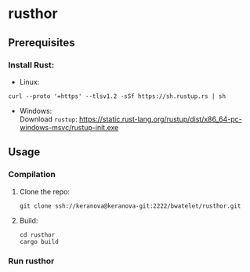 # rusthor


## Prerequisites

### Install Rust:  
- Linux:  
```
curl --proto '=https' --tlsv1.2 -sSf https://sh.rustup.rs | sh
```
- Windows:  
Download `rustup`: https://static.rust-lang.org/rustup/dist/x86_64-pc-windows-msvc/rustup-init.exe

## Usage

### Compilation

1. Clone the repo:

    ```
    git clone ssh://keranova@keranova-git:2222/bwatelet/rusthor.git
    ```
   
2. Build:

    ```
    cd rusthor
    cargo build
    ```

### Run rusthor
